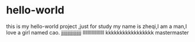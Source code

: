 # hello-world
this is my hello-world project ,just for study
my name is zheqi,I am a man,I love a girl named cao.
jjjjjjjjjjjjjjjj
lllllllllllllllll
kkkkkkkkkkkkkkkkk
mastermaster